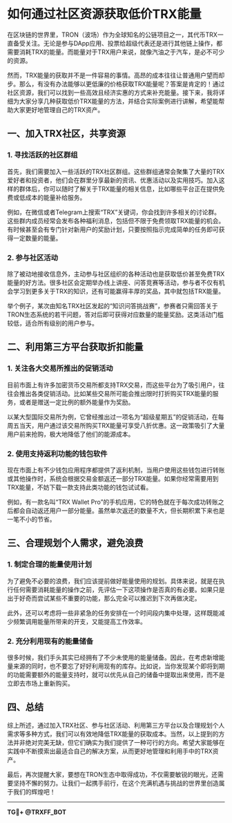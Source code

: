 # 如何通过社区资源获取低价TRX能量

在区块链的世界里，TRON（波场）作为全球知名的公链项目之一，其代币TRX一直备受关注。无论是参与DApp应用、投票给超级代表还是进行其他链上操作，都需要消耗TRX的能量。而能量对于TRX用户来说，就像汽油之于汽车，是必不可少的资源。

然而，TRX能量的获取并不是一件容易的事情。高昂的成本往往让普通用户望而却步。那么，有没有办法能够以更低廉的价格获取TRX能量呢？答案是肯定的！通过社区资源，我们可以找到一些高效且经济实惠的方式来补充能量。接下来，我将详细为大家分享几种获取低价TRX能量的方法，并结合实际案例进行讲解，希望能帮助大家更好地管理自己的TRX资产。

## 一、加入TRX社区，共享资源

### 1. 寻找活跃的社区群组
首先，我们需要加入一些活跃的TRX社区群组。这些群组通常会聚集了大量的TRX爱好者和投资者，他们会在群里分享最新的资讯、优惠活动以及实用技巧。加入这样的群体后，你可以随时了解关于TRX能量的相关信息，比如哪些平台正在提供免费或低成本的能量补给服务。

例如，在微信或者Telegram上搜索“TRX”关键词，你会找到许多相关的讨论群。这些群内成员经常会发布各种福利消息，包括但不限于免费领取TRX能量的机会。有时候甚至会有专门针对新用户的奖励计划，只要按照指示完成简单的任务即可获得一定数量的能量。

### 2. 参与社区活动
除了被动地接收信息外，主动参与社区组织的各种活动也是获取低价甚至免费TRX能量的好方法。很多社区会定期举办线上讲座、问答竞赛等活动，参与者不仅有机会学习到更多关于TRX的知识，还有可能赢得丰厚的奖品，其中就包括TRX能量。

举个例子，某次由知名TRX社区发起的“知识问答挑战赛”，参赛者只需回答关于TRON生态系统的若干问题，答对后即可获得对应数量的能量奖励。这类活动门槛较低，适合所有级别的用户参与。

## 二、利用第三方平台获取折扣能量

### 1. 关注各大交易所推出的促销活动
目前市面上有许多加密货币交易所都支持TRX交易，而这些平台为了吸引用户，往往会推出各类促销活动。比如某些交易所可能会推出限时打折购买TRX能量的服务，或者是赠送一定比例的额外能量作为奖励。

以某大型国际交易所为例，它曾经推出过一项名为“超级星期五”的促销活动，在每周五当天，用户通过该交易所购买TRX能量可享受八折优惠。这一政策吸引了大量用户前来抢购，极大地降低了他们的能源成本。

### 2. 使用支持返利功能的钱包软件
现在市面上有不少钱包应用程序都提供了返利机制，当用户使用这些钱包进行转账或其他操作时，系统会根据交易金额返还一部分TRX能量。如果你经常需要用到TRX能量，不妨下载一款支持此类功能的钱包试试看。

例如，有一款名叫“TRX Wallet Pro”的手机应用，它的特色就在于每次成功转账之后都会自动返还用户一部分能量。虽然单次返还的数量不大，但长期积累下来也是一笔不小的节省。

## 三、合理规划个人需求，避免浪费

### 1. 制定合理的能量使用计划
为了避免不必要的浪费，我们应该提前做好能量使用的规划。具体来说，就是在执行任何需要消耗能量的操作之前，先评估一下这项操作是否真的有必要。如果只是出于好奇而尝试某些不重要的功能，那么完全可以推迟到下次再做决定。

此外，还可以考虑将一些非紧急的任务安排在一个时间段内集中处理，这样既能减少频繁调用能量所带来的开支，又能提高工作效率。

### 2. 充分利用现有的能量储备
很多时候，我们手头其实已经拥有了不少未使用的能量储备。因此，在考虑新增能量来源的同时，也不要忘了好好利用现有的库存。比如说，当你发现某个即将到期的功能需要额外的能量支持时，就可以优先从自己的储备中提取出来使用，而不是立即去市场上重新购买。

## 四、总结

综上所述，通过加入TRX社区、参与社区活动、利用第三方平台以及合理规划个人需求等多种方式，我们可以有效地降低TRX能量的获取成本。当然，以上提到的方法并非绝对完美无缺，但它们确实为我们提供了一种可行的方向。希望大家能够在实践中不断摸索出最适合自己的解决方案，从而更好地管理和利用手中的TRX资产。

最后，再次提醒大家，要想在TRON生态中取得成功，不仅需要敏锐的眼光，还需要坚持不懈的努力。让我们一起携手前行，在这个充满机遇与挑战的世界里创造属于我们的辉煌吧！

---

**TG💪+ @TRXFF_BOT**